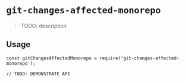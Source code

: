 # `git-changes-affected-monorepo`

> TODO: description

## Usage

```
const gitChangesAffectedMonorepo = require('git-changes-affected-monorepo');

// TODO: DEMONSTRATE API
```
